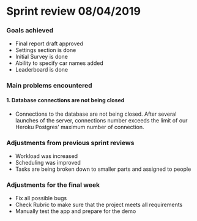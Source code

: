 # Sprint review 08/04/2019

### Goals achieved

* Final report draft approved
* Settings section is done
* Initial Survey is done
* Ability to specify car names added
* Leaderboard is done


### Main problems encountered

#### 1. Database connections are not being closed

* Connections to the database are not being closed. After several launches of the server, connections number exceeds the limit of our Heroku Postgres' maximum number of connection.

### Adjustments from previous sprint reviews

* Workload was increased
* Scheduling was improved
* Tasks are being broken down to smaller parts and assigned to people


### Adjustments for the final week

* Fix all possible bugs
* Check Rubric to make sure that the project meets all requirements 
* Manually test the app and prepare for the demo